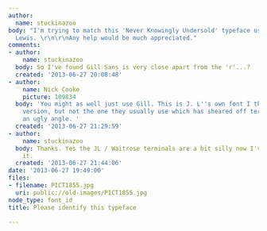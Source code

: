 ```yaml
---
author:
  name: stuckinazoo
body: "I'm trying to match this 'Never Knowingly Undersold' typeface used by John
  Lewis. \r\n\r\nAny help would be much appreciated."
comments:
- author:
    name: stuckinazoo
  body: So I've found Gill Sans is very close apart from the 'r'...?
  created: '2013-06-27 20:08:48'
- author:
    name: Nick Cooke
    picture: 109834
  body: 'You might as well just use Gill. This is J. L''s own font I think, a ''customised''
    version, but not the one they usually use which has sheared off terminals at quite
    an ugly angle. '
  created: '2013-06-27 21:29:59'
- author:
    name: stuckinazoo
  body: Thanks. Yes the JL / Waitrose terminals are a bit silly now I've thought about
    it.
  created: '2013-06-27 21:44:06'
date: '2013-06-27 19:49:00'
files:
- filename: PICT1855.jpg
  uri: public://old-images/PICT1855.jpg
node_type: font_id
title: Please identify this typeface

---
```

